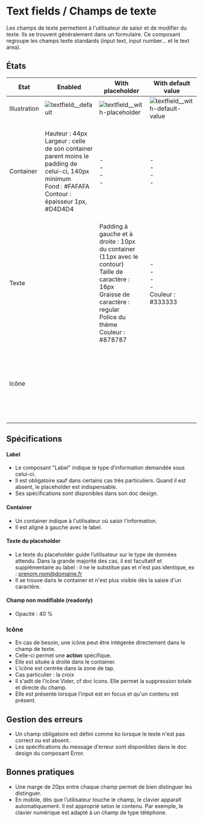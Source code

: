 # Text fields / Champs de texte

Les champs de texte permettent à l'utilisateur de saisir et de modifier du texte. Ils se trouvent généralement dans un formulaire. Ce composant regroupe les champs texte standards (input text, input number… et le text area).

## États

Etat |Enabled | With placeholder | With default value | Focus | Error | Disabled | With action
------------ | ------------- |------------ | ------------- |------------ | ------------- | ------------- |---------- |
Illustration | ![textfield__default](components/COMPONENTS/Inputs/Text-fields/design/textfield__default.png) | ![textfield__with-placeholder](components/COMPONENTS/Inputs/Text-fields/design/textfield__with-placeholder.png) | ![textfield__with-default-value](components/COMPONENTS/Inputs/Text-fields/design/textfield__with-default-value.png) | ![textfield__focus](components/COMPONENTS/Inputs/Text-fields/design/textfield__focus.png) | ![textfield__error](components/COMPONENTS/Inputs/Text-fields/design/textfield__error.png) | ![textfield__disabled](components/COMPONENTS/Inputs/Text-fields/design/textfield__disabled.png) | ![textfield__with-icon-right](components/COMPONENTS/Inputs/Text-fields/design/textfield__with-icon-right.png)
Container | Hauteur : 44px <br> Largeur : celle de son container parent moins le padding de celui-ci, 140px minimum <br> Fond : #FAFAFA <br> Contour : épaisseur 1px, #D4D4D4 | - <br> - <br> - <br> - <br> | - <br> - <br> - <br> - <br> |  - <br> - <br> Fond : #FFFFFF <br> Contour : épaisseur 1px, #333333 | - <br> - <br> - <br> Contour : épaisseur 1px, #B40015 | Opacité : 40 %  | Hauteur : 44px <br> Largeur : celle de son container parent moins le padding de celui-ci, 140px minimum <br> Fond : #FAFAFA <br> Contour : épaisseur 1px, #D4D4D4
Texte |   | Padding à gauche et à droite : 10px du container (11px avec le contour) <br> Taille de caractère : 16px <br> Graisse de caractère : regular <br> Police du thème <br> Couleur : #878787 | - <br> - <br> - <br> - <br> Couleur : #333333 |  | Padding à gauche et à droite : 10px du container (11px avec le contour) <br> Taille de caractère : 16px <br> Graisse de caractère : regular <br> Police du thème <br> Couleur : #333333 |  Opacité : 40 %  | Padding à gauche : 10px du container (11px avec le contour) <br> Taille de caractère : 16px <br> Graisse de caractère : regular <br> Police du thème <br> Couleur : #878787
Icône  |  |  |  |  |  |  | Taille maximale : 34x34px <br> Zone de tap : 44x44px <br> Couleur enabled : #878787, hover, focus et pressed : #333333

## Spécifications

#### Label
- Le composant "Label" indique le type d’information demandée sous celui-ci.
- Il est obligatoire sauf dans certains cas très particuliers. Quand il est absent, le placeholder est indispensable.
- Ses spécifications sont disponibles dans son doc design.

#### Container
- Un container indique à l'utilisateur où saisir l'information.
- Il est aligné à gauche avec le label.

#### Texte du placeholder
- Le texte du placeholder guide l’utilisateur sur le type de données attendu. Dans la grande majorité des cas, il est facultatif et supplémentaire au label : il ne le substitue pas et n'est pas identique, ex : prenom.nom@domaine.fr
- Il se trouve dans le container et n'est plus visible dès la saisie d'un caractère.

#### Champ non modifiable (readonly)
  - Opacité : 40 %

### Icône
- En cas de besoin, une icône peut être intégerée directement dans le champ de texte.
- Celle-ci permet une **action** spécifique.
- Elle est située à droite dans le container.
- L’icône est centrée dans la zone de tap.
- Cas particulier : la croix
 - Il s'adit de l'icône Vider, cf doc Icons. Elle permet la suppression totale et directe du champ.
 - Elle est présente lorsque l’input est en focus et qu'un contenu est présent.

## Gestion des erreurs
- Un champ obligatoire est défini comme ko lorsque le texte n'est pas correct ou est absent.
- Les spécifications du message d'erreur sont disponibles dans le doc design du composant Error.

## Bonnes pratiques
- Une marge de 20px entre chaque champ permet de bien distinguer les distinguer.
- En mobile, dès que l’utilisateur touche le champ, le clavier apparaît automatiquement. Il est approprié selon le contenu. Par exemple, le clavier numérique est adapté à un champ de type téléphone.
